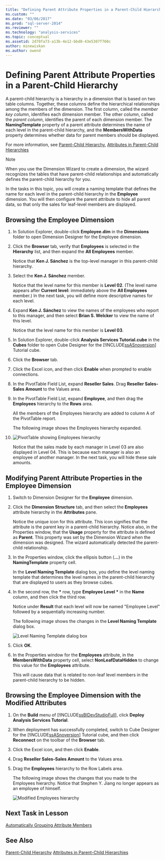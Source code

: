```yaml
---
title: "Defining Parent Attribute Properties in a Parent-Child Hierarchy | Microsoft Docs"
ms.custom: ""
ms.date: "03/06/2017"
ms.prod: "sql-server-2014"
ms.reviewer: ""
ms.technology: "analysis-services"
ms.topic: conceptual
ms.assetid: 2d78fa73-a13b-4e12-bbd0-43e5307f760c
author: minewiskan
ms.author: owend
---
```

# Defining Parent Attribute Properties in a Parent-Child Hierarchy
  A parent-child hierarchy is a hierarchy in a dimension that is based on two table columns. Together, these columns define the hierarchical relationships among the members of the dimension. The first column, called the *member key column*, identifies each dimension member. The other column, called the *parent column*, identifies the parent of each dimension member. The **NamingTemplate** property of a parent attribute determines the name of each level in the parent-child hierarchy, and the **MembersWithData** property determines whether data for parent members should be displayed.

 For more information, see [Parent-Child Hierarchy](multidimensional-models/parent-child-dimension.md), [Attributes in Parent-Child Hierarchies](multidimensional-models/parent-child-dimension-attributes.md)

> [!NOTE]
>  When you use the Dimension Wizard to create a dimension, the wizard recognizes the tables that have parent-child relationships and automatically defines the parent-child hierarchy for you.

 In the tasks in this topic, you will create a naming template that defines the name for each level in the parent-child hierarchy in the **Employee** dimension. You will then configure the parent attribute to hide all parent data, so that only the sales for leaf-level members are displayed.

## Browsing the Employee Dimension

1.  In Solution Explorer, double-click **Employee.dim** in the **Dimensions** folder to open Dimension Designer for the Employee dimension.

2.  Click the **Browser** tab, verify that **Employees** is selected in the **Hierarchy** list, and then expand the **All Employees** member.

     Notice that **Ken J. Sánchez** is the top-level manager in this parent-child hierarchy.

3.  Select the **Ken J. Sánchez** member.

     Notice that the level name for this member is **Level 02**. (The level name appears after **Current level:** immediately above the **All Employees** member.) In the next task, you will define more descriptive names for each level.

4.  Expand **Ken J. Sánchez** to view the names of the employees who report to this manager, and then select **Brian S. Welcker** to view the name of this level.

     Notice that the level name for this member is **Level 03**.

5.  In Solution Explorer, double-click **Analysis Services Tutorial.cube** in the **Cubes** folder to open Cube Designer for the [!INCLUDE[ssASnoversion](../includes/ssasnoversion-md.md)] Tutorial cube.

6.  Click the **Browser** tab.

7.  Click the Excel icon, and then click **Enable** when prompted to enable connections.

8.  In the PivotTable Field List, expand **Reseller Sales**. Drag **Reseller Sales-Sales Amount** to the Values area.

9. In the PivotTable Field List, expand **Employee**, and then drag the **Employees** hierarchy to the **Rows** area.

     All the members of the Employees hierarchy are added to column A of the PivotTable report.

     The following image shows the Employees hierarchy expanded.

10. ![PivotTable showing Employees hierarchy](../../2014/tutorials/media/l4-employee-1.gif "PivotTable showing Employees hierarchy")

     Notice that the sales made by each manager in Level 03 are also displayed in Level 04. This is because each manager is also an employee of another manager. In the next task, you will hide these sale amounts.

## Modifying Parent Attribute Properties in the Employee Dimension

1.  Switch to Dimension Designer for the **Employee** dimension.

2.  Click the **Dimension Structure** tab, and then select the **Employees** attribute hierarchy in the **Attributes** pane.

     Notice the unique icon for this attribute. This icon signifies that the attribute is the parent key in a parent-child hierarchy. Notice also, in the Properties window, that the **Usage** property for the attribute is defined as **Parent**. This property was set by the Dimension Wizard when the dimension was designed. The wizard automatically detected the parent-child relationship.

3.  In the Properties window, click the ellipsis button (**...**) in the **NamingTemplate** property cell.

     In the **Level Naming Template** dialog box, you define the level naming template that determines the level names in the parent-child hierarchy that are displayed to users as they browse cubes.

4.  In the second row, the **\*** row, type **Employee Level \*** in the **Name** column, and then click the third row.

     Notice under **Result** that each level will now be named "Employee Level" followed by a sequentially increasing number.

     The following image shows the changes in the **Level Naming Template** dialog box.

     ![Level Naming Template dialog box](../../2014/tutorials/media/l4-namingtemplate.gif "Level Naming Template dialog box")

5.  Click **OK**.

6.  In the Properties window for the **Employees** attribute, in the **MembersWithData** property cell, select **NonLeafDataHidden** to change this value for the **Employees** attribute.

     This will cause data that is related to non-leaf level members in the parent-child hierarchy to be hidden.

## Browsing the Employee Dimension with the Modified Attributes

1.  On the **Build** menu of [!INCLUDE[ssBIDevStudioFull](../includes/ssbidevstudiofull-md.md)], click **Deploy Analysis Services Tutorial**.

2.  When deployment has successfully completed, switch to Cube Designer for the [!INCLUDE[ssASnoversion](../includes/ssasnoversion-md.md)] Tutorial cube, and then click **Reconnect** on the toolbar of the **Browser** tab.

3.  Click the Excel icon, and then click **Enable**.

4.  Drag **Reseller Sales-Sales Amount** to the Values area.

5.  Drag the **Employees** hierarchy to the Row Labels area.

     The following image shows the changes that you made to the Employees hierarchy. Notice that Stephen Y. Jiang no longer appears as an employee of himself.

     ![Modified Employees hierarchy](../../2014/tutorials/media/l4-employee-2.png "Modified Employees hierarchy")

## Next Task in Lesson
 [Automatically Grouping Attribute Members](lesson-4-3-automatically-grouping-attribute-members.md)

## See Also
 [Parent-Child Hierarchy](multidimensional-models/parent-child-dimension.md) 
 [Attributes in Parent-Child Hierarchies](multidimensional-models/parent-child-dimension-attributes.md)


